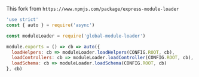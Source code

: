 This fork from `https://www.npmjs.com/package/express-module-loader`

```js
'use strict'
const { auto } = require('async')

const moduleLoader = require('global-module-loader')

module.exports = () => cb => auto({
  loadHelpers: cb => moduleLoader.loadHelpers(CONFIG.ROOT, cb),
  loadControllers: cb => moduleLoader.loadController(CONFIG.ROOT, cb),
  loadSchema: cb => moduleLoader.loadSchema(CONFIG.ROOT, cb)
}, cb)
```
